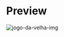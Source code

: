 # Preview

![jogo-da-velha-img](https://user-images.githubusercontent.com/37571156/46167854-4b93c780-c26d-11e8-9d68-c8497b9ae353.png)

